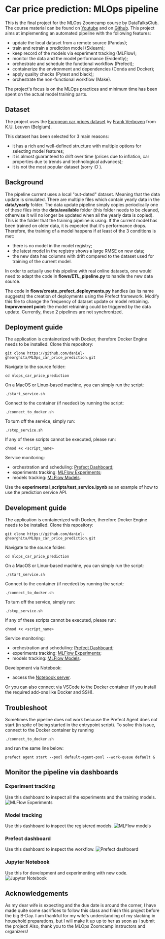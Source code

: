 ﻿# Car price prediction: MLOps pipeline

This is the final project for the MLOps Zoomcamp course by DataTalksClub.
The course material can be found on [Youtube](https://www.youtube.com/playlist?list=PL3MmuxUbc_hIUISrluw_A7wDSmfOhErJK) and on [Github](https://github.com/DataTalksClub/mlops-zoomcamp).
This project aims at implementing an automated pipeline with the following features:
* update the local dataset from a remote source (Pandas);
* train and retrain a prediction model (Sklearn);
* keep record of the models via experiment tracking (MLFlow);
* monitor the data and the model performance (Evidently);
* orchestrate and schedule the functional workflow (Prefect);
* containerize the environment and dependencies (Conda and Docker);
* apply quality checks (Pytest and black);
* orchestrate the non-functional workflow (Make).

The project's focus is on the MLOps practices and minimum time has been spent on the actual model training parts. 

## Dataset
The project uses the [European car prices dataset](https://sites.google.com/site/frankverbo/data-and-software/data-set-on-the-european-car-market?authuser=0) by [Frank Verboven](https://sites.google.com/site/frankverbo) from K.U. Leuven (Belgium).

This dataset has been selected for 3 main reasons:
* it has a rich and well-defined structure with multiple options for selecting model features;
* it is almost guaranteed to drift over time (prices due to inflation, car properties due to trends and technological advances);
* it is not the most popular dataset (sorry :D ).

## Background
The pipeline current uses a local "out-dated" dataset. Meaning that the data update is simulated. There are multiple files which contain yearly data in the **data/yearly** folder. The data update pipeline simply copies periodically one of these files into the **data/available** folder (this folder needs to be cleaned, otherwise it will no longer be updated when all the yearly data is copied). This is the folder that the training pipeline is using. If the current model has been trained on older data, it is expected that it's performance drops. Therefore, the training of a model happens if at least of the 3 conditions is met:
* there is no model in the model registry;
* the latest model in the registry shows a large RMSE on new data;
* the new data has columns with drift compared to the dataset used for training of the current model.

In order to actually use this pipeline with real online datasets, one would need to adapt the code in **flows/ETL_pipeline.py** to handle the new data source. 

The code in **flows/create_prefect_deployments.py** handles (as its name suggests) the creation of deployments using the Prefect framework. Modify this file to change the frequency of dataset update or model retraining. **Improvement point**: the model retraining could be triggered by the data update. Currently, these 2 pipelines are not synchronized.


## Deployment guide
The application is containerized with Docker, therefore Docker Engine needs to be installed. 
Clone this repository:
```
git clone https://github.com/daniel-gheorghita/MLOps_car_price_prediction.git
```
Navigate to the source folder:
```
cd mlops_car_price_prediction
```
On a MacOS or Linux-based machine, you can simply run the  script:
```
./start_service.sh
```
Connect to the container (if needed) by running the  script:
```
./connect_to_docker.sh
```
To turn off the service, simply run:
```
./stop_service.sh
```
If any of these scripts cannot be executed, please run:
```
chmod +x <script_name>
```
Service monitoring:
* orchestration and scheduling: [Prefect Dashboard](http://0.0.0.0:4200/dashboard);
* experiments tracking: [MLFlow Experiments](http://0.0.0.0:5000/#/experiments/0?searchFilter=&orderByKey=attributes.start_time&orderByAsc=false&startTime=ALL&lifecycleFilter=Active&modelVersionFilter=All%20Runs&selectedColumns=attributes.%60Source%60,attributes.%60Models%60,attributes.%60Dataset%60&compareRunCharts=);
* models tracking: [MLFlow Models](http://0.0.0.0:5000/#/models).

Use the **experimental_scripts/test_service.ipynb** as an example of how to use the prediction service API. 

## Development guide
The application is containerized with Docker, therefore Docker Engine needs to be installed. 
Clone this repository:
```
git clone https://github.com/daniel-gheorghita/MLOps_car_price_prediction.git
```
Navigate to the source folder:
```
cd mlops_car_price_prediction
```
On a MacOS or Linux-based machine, you can simply run the  script:
```
./start_service.sh
```
Connect to the container (if needed) by running the  script:
```
./connect_to_docker.sh
```
To turn off the service, simply run:
```
./stop_service.sh
```
If any of these scripts cannot be executed, please run:
```
chmod +x <script_name>
```
Service monitoring:
* orchestration and scheduling: [Prefect Dashboard](http://0.0.0.0:4200/dashboard);
* experiments tracking: [MLFlow Experiments](http://0.0.0.0:5000/#/experiments/0?searchFilter=&orderByKey=attributes.start_time&orderByAsc=false&startTime=ALL&lifecycleFilter=Active&modelVersionFilter=All%20Runs&selectedColumns=attributes.%60Source%60,attributes.%60Models%60,attributes.%60Dataset%60&compareRunCharts=);
* models tracking: [MLFlow Models](http://0.0.0.0:5000/#/models).

Development via Notebook:
* access the [Notebook server](http://0.0.0.0:8888).

Or you can also connect via VSCode to the Docker container (if you install the required add-ons like Docker and SSH). 

## Troubleshoot

Sometimes the pipeline does not work because the Prefect Agent does not start (in spite of being started in the entrypoint script).
To solve this issue, connect to the Docker container by running
```
./connect_to_docker.sh
```
and run the same line below:
```
prefect agent start --pool default-agent-pool --work-queue default &
```

## Monitor the pipeline via dashboards

### Experiment tracking
Use this dashboard to inspect all the experiments and the training models.
![MLFlow Experiments](https://github.com/daniel-gheorghita/MLOps_car_price_prediction/blob/master/dashboards/mlflow_experiments.png)
### Model tracking
Use this dashboard to inspect the registered models.
![MLFlow models](https://github.com/daniel-gheorghita/MLOps_car_price_prediction/blob/master/dashboards/mlflow_models.png)
### Prefect dashboard
Use this dashboard to inspect the workflow.
![Prefect dashboard](https://github.com/daniel-gheorghita/MLOps_car_price_prediction/blob/master/dashboards/prefect_dashboard.png)
### Jupyter Notebook
Use this for development and experimenting with new code.
![Jupyter Notebook](https://github.com/daniel-gheorghita/MLOps_car_price_prediction/blob/master/dashboards/jupyter_notebook.png)
## Acknowledgements
As my dear wife is expecting and the due date is around the corner, I have made quite some sacrifices to follow this class and finish this project before the big B-Day. 
I am thankful for my wife's understanding of my slacking in household preparations, but I will make it up up to her as soon as I submit the project!
Also, thank you to the MLOps Zoomcamp instructors and organizers!

